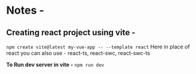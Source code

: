 # Notes -

## Creating react project using vite -

`npm create vite@latest my-vue-app -- --template react`
Here in place of react you can also use - react-ts, react-swc, react-swc-ts

**To Run dev server in vite -**
`npm run dev`
